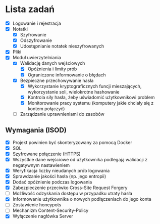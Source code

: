 # Lista zadań
- [X] Logowanie i rejestracja
- [X] Notatki 
  - [X] Szyfrowanie
  - [X] Odszyfrowanie
  - [X] Udostępnianie notatek nieszyfrowanych
- [X] Pliki
- [X] Moduł uwierzytelniania 
  - [X] Walidację danych wejściowych
    - [X] Opóźnienia i limity prób
    - [X] Ograniczone informowanie o błędach
  - [X] Bezpieczne przechowywanie hasła
    - [X] Wykorzystanie kryptograficznych funcji mieszających, wykorzystanie soli, wielokrotne hashowanie
    - [X] Kontrola siły hasła, żeby uświadomić użytkownikowi problem
    - [X] Monitorowanie pracy systemu (komputery jakie chciały się z kontem połączyć)
  - [ ] Zarządzanie uprawnieniami do zasobów
## Wymagania (ISOD)
  - [X] Projekt powinien być skonteryzowany za pomocą Docker
  - [X] SQL
  - [X] Szyfrowane połączenie (HTTPS)
  - [X] Wszystkie dane wejściowe od użytkownika podlegają walidacji z negatywnym nastawieniem
  - [X] Weryfikacja liczby nieudanych prób logowania
  - [X] Sprawdzanie jakości hasła (np. jego entropii)
  - [X] Dodać opóźnienie podczas logowania
  - [X] Zabezpieczenie przeciwko Cross-Site Request Forgery
  - [ ] Możliwość odzyskania dostępu w przypadku utraty hasła
  - [X] Informowanie użytkownika o nowych podłączeniach do jego konta
  - [ ] Zostawienie honeypots
  - [ ] Mechanizm Content-Security-Policy
  - [X] Wyłączenie nagłówka Server
